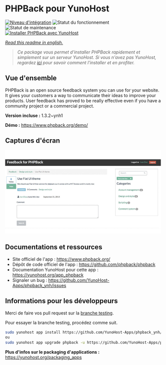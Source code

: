 <!--
N.B.: This README was automatically generated by https://github.com/YunoHost/apps/tree/master/tools/README-generator
It shall NOT be edited by hand.
-->

# PHPBack pour YunoHost

[![Niveau d'intégration](https://dash.yunohost.org/integration/phpback.svg)](https://dash.yunohost.org/appci/app/phpback) ![Statut du fonctionnement](https://ci-apps.yunohost.org/ci/badges/phpback.status.svg) ![Statut de maintenance](https://ci-apps.yunohost.org/ci/badges/phpback.maintain.svg)  
[![Installer PHPBack avec YunoHost](https://install-app.yunohost.org/install-with-yunohost.svg)](https://install-app.yunohost.org/?app=phpback)

*[Read this readme in english.](./README.md)*

> *Ce package vous permet d'installer PHPBack rapidement et simplement sur un serveur YunoHost.
Si vous n'avez pas YunoHost, regardez [ici](https://yunohost.org/#/install) pour savoir comment l'installer et en profiter.*

## Vue d'ensemble

PHPBack is an open source feedback system you can use for your website. It gives your customers a way to communicate their ideas to improve your products. User feedback has proved to be really effective even if you have a community project or a commercial project. 

**Version incluse :** 1.3.2~ynh1

**Démo :** https://www.phpback.org/demo/

## Captures d'écran

![Capture d'écran de PHPBack](./doc/screenshots/slider-item-1.png)

## Documentations et ressources

* Site officiel de l'app : <https://www.phpback.org/>
* Dépôt de code officiel de l'app : <https://github.com/phpback/phpback>
* Documentation YunoHost pour cette app : <https://yunohost.org/app_phpback>
* Signaler un bug : <https://github.com/YunoHost-Apps/phpback_ynh/issues>

## Informations pour les développeurs

Merci de faire vos pull request sur la [branche testing](https://github.com/YunoHost-Apps/phpback_ynh/tree/testing).

Pour essayer la branche testing, procédez comme suit.

``` bash
sudo yunohost app install https://github.com/YunoHost-Apps/phpback_ynh/tree/testing --debug
ou
sudo yunohost app upgrade phpback -u https://github.com/YunoHost-Apps/phpback_ynh/tree/testing --debug
```

**Plus d'infos sur le packaging d'applications :** <https://yunohost.org/packaging_apps>
